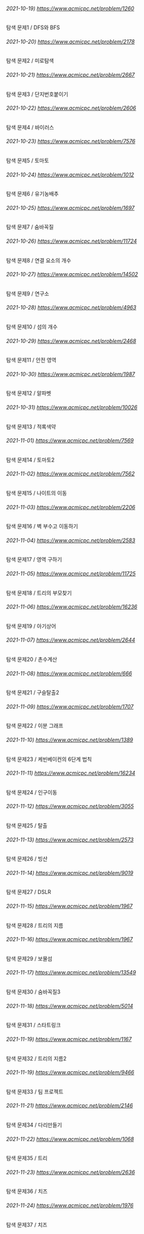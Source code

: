 ###### 2021-10-19) https://www.acmicpc.net/problem/1260
탐색 문제1 / DFS와 BFS

###### 2021-10-20) https://www.acmicpc.net/problem/2178
탐색 문제2 / 미로탐색

###### 2021-10-21) https://www.acmicpc.net/problem/2667
탐색 문제3 / 단지번호붙이기

###### 2021-10-22) https://www.acmicpc.net/problem/2606
탐색 문제4 / 바이러스

###### 2021-10-23) https://www.acmicpc.net/problem/7576
탐색 문제5  / 토마토

###### 2021-10-24) https://www.acmicpc.net/problem/1012
탐색 문제6  / 유기농배추

###### 2021-10-25) https://www.acmicpc.net/problem/1697
탐색 문제7  / 숨바꼭질

###### 2021-10-26) https://www.acmicpc.net/problem/11724
탐색 문제8  / 연결 요소의 개수

###### 2021-10-27) https://www.acmicpc.net/problem/14502
탐색 문제9  / 연구소

###### 2021-10-28) https://www.acmicpc.net/problem/4963
탐색 문제10  / 섬의 개수

###### 2021-10-29) https://www.acmicpc.net/problem/2468
탐색 문제11  / 안전 영역

###### 2021-10-30) https://www.acmicpc.net/problem/1987
탐색 문제12  / 알파벳

###### 2021-10-31) https://www.acmicpc.net/problem/10026
탐색 문제13  / 적록색약

###### 2021-11-01) https://www.acmicpc.net/problem/7569
탐색 문제14  / 토마토2

###### 2021-11-02) https://www.acmicpc.net/problem/7562
탐색 문제15  / 나이트의 이동

###### 2021-11-03) https://www.acmicpc.net/problem/2206
탐색 문제16  / 벽 부수고 이동하기

###### 2021-11-04) https://www.acmicpc.net/problem/2583
탐색 문제17  / 영역 구하기

###### 2021-11-05) https://www.acmicpc.net/problem/11725
탐색 문제18  / 트리의 부모찾기

###### 2021-11-06) https://www.acmicpc.net/problem/16236
탐색 문제19  / 아기상어

###### 2021-11-07) https://www.acmicpc.net/problem/2644
탐색 문제20  / 촌수계산

###### 2021-11-08) https://www.acmicpc.net/problem/666
탐색 문제21  / 구슬탈출2

###### 2021-11-09) https://www.acmicpc.net/problem/1707
탐색 문제22  / 이분 그래프

###### 2021-11-10) https://www.acmicpc.net/problem/1389
탐색 문제23  / 케빈베이컨의 6단계 법칙

###### 2021-11-11) https://www.acmicpc.net/problem/16234
탐색 문제24  / 인구이동

###### 2021-11-12) https://www.acmicpc.net/problem/3055
탐색 문제25  / 탈출

###### 2021-11-13) https://www.acmicpc.net/problem/2573
탐색 문제26  / 빙산

###### 2021-11-14) https://www.acmicpc.net/problem/9019
탐색 문제27  / DSLR

###### 2021-11-15) https://www.acmicpc.net/problem/1967
탐색 문제28  / 트리의 지름

###### 2021-11-16) https://www.acmicpc.net/problem/1967
탐색 문제29  / 보물섬

###### 2021-11-17) https://www.acmicpc.net/problem/13549
탐색 문제30  / 숨바꼭질3

###### 2021-11-18) https://www.acmicpc.net/problem/5014
탐색 문제31  / 스타트링크

###### 2021-11-19) https://www.acmicpc.net/problem/1167
탐색 문제32  / 트리의 지름2

###### 2021-11-19) https://www.acmicpc.net/problem/9466
탐색 문제33  / 팀 프로젝트

###### 2021-11-21) https://www.acmicpc.net/problem/2146
탐색 문제34  / 다리만들기

###### 2021-11-22) https://www.acmicpc.net/problem/1068
탐색 문제35  / 트리

###### 2021-11-23) https://www.acmicpc.net/problem/2636
탐색 문제36  / 치즈

###### 2021-11-24) https://www.acmicpc.net/problem/1976
탐색 문제37  / 치즈